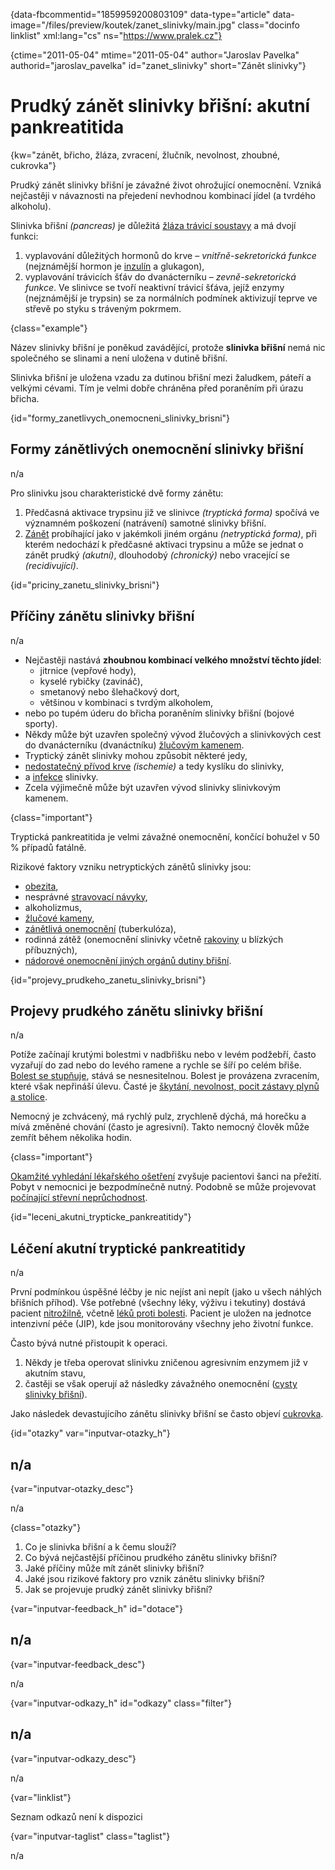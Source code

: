 
{data-fbcommentid="1859959200803109" data-type="article" data-image="/files/preview/koutek/zanet_slinivky/main.jpg" class="docinfo linklist" xml:lang="cs" ns="https://www.pralek.cz"}

{ctime="2011-05-04" mtime="2011-05-04" author="Jaroslav Pavelka" authorid="jaroslav\_pavelka" id="zanet\_slinivky" short="Zánět slinivky"}

# Prudký zánět slinivky břišní: akutní pankreatitida

<!-- generated attribute kw by user_updatekw.sh on 2020-06-26, do not edit -->

{kw="zánět, břicho, žláza, zvracení, žlučník, nevolnost, zhoubné, cukrovka"}

Prudký zánět slinivky břišní je závažné život ohrožující onemocnění. Vzniká nejčastěji v návaznosti na přejedení nevhodnou kombinací jídel (a tvrdého alkoholu).

Slinivka břišní _(pancreas)_ je důležitá [žláza trávicí soustavy][1] a má dvojí funkci:

  1. vyplavování důležitých hormonů do krve – _vnitřně-sekretorická funkce_ (nejznámější hormon je [inzulín][2] a glukagon),
  2. vyplavování trávicích šťáv do dvanácterníku – _zevně-sekretorická funkce_. Ve slinivce se tvoří neaktivní trávicí šťáva, jejíž enzymy (nejznámější je trypsin) se za normálních podmínek aktivizují teprve ve střevě po styku s tráveným pokrmem.

{class="example"}

Název slinivky břišní je poněkud zavádějící, protože **slinivka břišní** nemá nic společného se slinami a není uložena v dutině břišní.

Slinivka břišní je uložena vzadu za dutinou břišní mezi žaludkem, páteří a velkými cévami. Tím je velmi dobře chráněna před poraněním při úrazu břicha.

{id="formy\_zanetlivych\_onemocneni\_slinivky\_brisni"}

## Formy zánětlivých onemocnění slinivky břišní

n/a

Pro slinivku jsou charakteristické dvě formy zánětu:

  1. Předčasná aktivace trypsinu již ve slinivce _(tryptická forma)_ spočívá ve významném poškození (natrávení) samotné slinivky břišní.
  2. [Zánět][3] probíhající jako v jakémkoli jiném orgánu _(netryptická forma)_, při kterém nedochází k předčasné aktivaci trypsinu a může se jednat o zánět prudký _(akutní)_, dlouhodobý _(chronický)_ nebo vracející se _(recidivující)_.

{id="priciny\_zanetu\_slinivky_brisni"}

## Příčiny zánětu slinivky břišní

n/a

  * Nejčastěji nastává **zhoubnou kombinací velkého množství těchto jídel**: 
      * jitrnice (vepřové hody),
      * kyselé rybičky (zavináč),
      * smetanový nebo šlehačkový dort,
      * většinou v kombinaci s tvrdým alkoholem,
  * nebo po tupém úderu do břicha poraněním slinivky břišní (bojové sporty).
  * Někdy může být uzavřen společný vývod žlučových a slinivkových cest do dvanácterníku (dvanáctníku) [žlučovým kamenem][4].
  * Tryptický zánět slinivky mohou způsobit některé jedy,
  * [nedostatečný přívod krve][5] _(ischemie)_ a tedy kyslíku do slinivky,
  * a [infekce][6] slinivky.
  * Zcela výjimečně může být uzavřen vývod slinivky slinivkovým kamenem.

{class="important"}

Tryptická pankreatitida je velmi závažné onemocnění, končící bohužel v 50 % případů fatálně.

Rizikové faktory vzniku netryptických zánětů slinivky jsou:

  * [obezita][7],
  * nesprávné [stravovací návyky][1],
  * alkoholizmus,
  * [žlučové kameny][4],
  * [zánětlivá onemocnění][6] (tuberkulóza),
  * rodinná zátěž (onemocnění slinivky včetně [rakoviny][8] u blízkých příbuzných),
  * [nádorové onemocnění jiných orgánů dutiny břišní][9].

{id="projevy\_prudkeho\_zanetu\_slinivky\_brisni"}

## Projevy prudkého zánětu slinivky břišní

n/a

Potíže začínají krutými bolestmi v nadbřišku nebo v levém podžebří, často vyzařují do zad nebo do levého ramene a rychle se šíří po celém břiše. [Bolest se stupňuje][10], stává se nesnesitelnou. Bolest je provázena zvracením, které však nepřináší úlevu. Časté je [škytání, nevolnost, pocit zástavy plynů a stolice][11].

Nemocný je zchvácený, má rychlý pulz, zrychleně dýchá, má horečku a mívá změněné chování (často je agresivní). Takto nemocný člověk může zemřít během několika hodin.

{class="important"}

[Okamžité vyhledání lékařského ošetření][12] zvyšuje pacientovi šanci na přežití. Pobyt v nemocnici je bezpodmínečně nutný. Podobně se může projevovat [počínající střevní neprůchodnost][13].

{id="leceni\_akutni\_trypticke_pankreatitidy"}

## Léčení akutní tryptické pankreatitidy

n/a

První podmínkou úspěšné léčby je nic nejíst ani nepít (jako u všech náhlých břišních příhod). Vše potřebné (všechny léky, výživu i tekutiny) dostává pacient [nitrožilně][14], včetně [léků proti bolesti][15]. Pacient je uložen na jednotce intenzivní péče (JIP), kde jsou monitorovány všechny jeho životní funkce.

Často bývá nutné přistoupit k operaci.

  1. Někdy je třeba operovat slinivku zničenou agresivním enzymem již v akutním stavu,
  2. častěji se však operují až následky závažného onemocnění ([cysty slinivky břišní][16]).

Jako následek devastujícího zánětu slinivky břišní se často objeví [cukrovka][2].

{id="otazky" var="inputvar-otazky_h"}

## n/a

{var="inputvar-otazky_desc"}

n/a

{class="otazky"}

  1. Co je slinivka břišní a k čemu slouží?
  2. Co bývá nejčastější příčinou prudkého zánětu slinivky břišní?
  3. Jaké příčiny může mít zánět slinivky břišní?
  4. Jaké jsou rizikové faktory pro vznik zánětu slinivky břišní?
  5. Jak se projevuje prudký zánět slinivky břišní?

{var="inputvar-feedback_h" id="dotace"}

## n/a

{var="inputvar-feedback_desc"}

n/a

{var="inputvar-odkazy_h" id="odkazy" class="filter"}

## n/a

{var="inputvar-odkazy_desc"}

n/a

{var="linklist"}

Seznam odkazů není k dispozici

{var="inputvar-taglist" class="taglist"}

n/a

 [1]: stravovaci_navyky
 [2]: cukrovka
 [3]: zanet
 [4]: zlucove_kameny
 [5]: srdecni_infarkt
 [6]: mikroorganizmy
 [7]: obezita_a_energie
 [8]: nezhoubny_nebo_zhoubny_nador
 [9]: rakovina_tlusteho_streva_a_konecniku
 [10]: slepak
 [11]: funkcni_poruchy_traveni
 [12]: nalehavost_lekarskeho_vysetreni
 [13]: strevni_nepruchodnost
 [14]: lekove_formy
 [15]: leky_proti_bolesti
 [16]: nezhoubne_nadory

